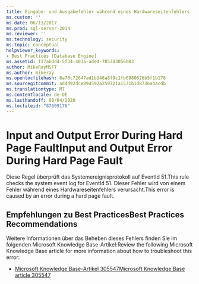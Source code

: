 ```yaml
---
title: Eingabe- und Ausgabefehler während eines Hardwareseitenfehlers | Microsoft-Dokumentation
ms.custom: ''
ms.date: 06/13/2017
ms.prod: sql-server-2014
ms.reviewer: ''
ms.technology: security
ms.topic: conceptual
helpviewer_keywords:
- Best Practices [Database Engine]
ms.assetid: f17abdd4-5f34-403a-ade4-7857d3056b83
author: MikeRayMSFT
ms.author: mikeray
ms.openlocfilehash: 8a70c72647ad1b348a8f9c1fb6980626b5f1b178
ms.sourcegitcommit: ad4d92dce894592a259721a1571b1d8736abacdb
ms.translationtype: MT
ms.contentlocale: de-DE
ms.lasthandoff: 08/04/2020
ms.locfileid: "87609176"
---
```

# <a name="input-and-output-error-during-hard-page-fault"></a><span data-ttu-id="134cf-102">Input and Output Error During Hard Page Fault</span><span class="sxs-lookup"><span data-stu-id="134cf-102">Input and Output Error During Hard Page Fault</span></span>
  <span data-ttu-id="134cf-103">Diese Regel überprüft das Systemereignisprotokoll auf EventId 51.</span><span class="sxs-lookup"><span data-stu-id="134cf-103">This rule checks the system event log for EventId 51.</span></span> <span data-ttu-id="134cf-104">Dieser Fehler wird von einem Fehler während eines Hardwareseitenfehlers verursacht.</span><span class="sxs-lookup"><span data-stu-id="134cf-104">This error is caused by an error during a hard page fault.</span></span>  
  
## <a name="best-practices-recommendations"></a><span data-ttu-id="134cf-105">Empfehlungen zu Best Practices</span><span class="sxs-lookup"><span data-stu-id="134cf-105">Best Practices Recommendations</span></span>  
 <span data-ttu-id="134cf-106">Weitere Informationen über das Beheben dieses Fehlers finden Sie im folgenden Microsoft Knowledge Base-Artikel:</span><span class="sxs-lookup"><span data-stu-id="134cf-106">Review the following Microsoft Knowledge Base article for more information about how to troubleshoot this error:</span></span>  
  
-   [<span data-ttu-id="134cf-107">Microsoft Knowledge Base-Artikel 305547</span><span class="sxs-lookup"><span data-stu-id="134cf-107">Microsoft Knowledge Base article 305547</span></span>](https://go.microsoft.com/fwlink/?linkid=117748)  
  
  
